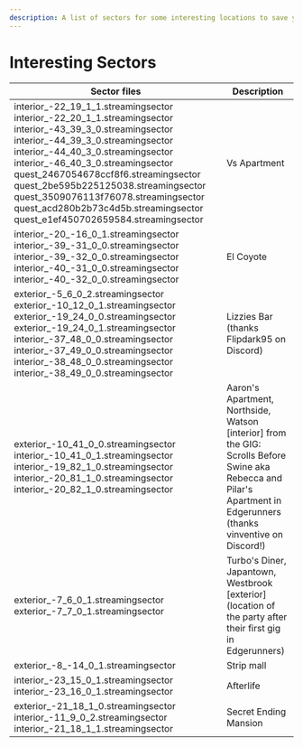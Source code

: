 ```yaml
---
description: A list of sectors for some interesting locations to save you hunting for them
---
```


# Interesting Sectors



| Sector files                                                                                                                                                                                                                                                                                                                                                                                                                                             | Description                                                                                                                                                          |
| -------------------------------------------------------------------------------------------------------------------------------------------------------------------------------------------------------------------------------------------------------------------------------------------------------------------------------------------------------------------------------------------------------------------------------------------------------- | -------------------------------------------------------------------------------------------------------------------------------------------------------------------- |
| interior\_-22\_19\_1\_1.streamingsector interior\_-22\_20\_1\_1.streamingsector interior\_-43\_39\_3\_0.streamingsector interior\_-44\_39\_3\_0.streamingsector interior\_-44\_40\_3\_0.streamingsector interior\_-46\_40\_3\_0.streamingsector quest\_2467054678ccf8f6.streamingsector quest\_2be595b225125038.streamingsector quest\_3509076113f76078.streamingsector  quest\_acd280b2b73c4d5b.streamingsector quest\_e1ef450702659584.streamingsector | Vs Apartment                                                                                                                                                         |
| interior\_-20\_-16\_0\_1.streamingsector interior\_-39\_-31\_0\_0.streamingsector interior\_-39\_-32\_0\_0.streamingsector interior\_-40\_-31\_0\_0.streamingsector interior\_-40\_-32\_0\_0.streamingsector                                                                                                                                                                                                                                             | El Coyote                                                                                                                                                            |
| exterior\_-5\_6\_0\_2.streamingsector exterior\_-10\_12\_0\_1.streamingsector exterior\_-19\_24\_0\_0.streamingsector exterior\_-19\_24\_0\_1.streamingsector interior\_-37\_48\_0\_0.streamingsector interior\_-37\_49\_0\_0.streamingsector interior\_-38\_48\_0\_0.streamingsector interior\_-38\_49\_0\_0.streamingsector                                                                                                                            | Lizzies Bar                               (thanks Flipdark95 on Discord)                                                                                             |
| exterior\_-10\_41\_0\_0.streamingsector interior\_-10\_41\_0\_1.streamingsector interior\_-19\_82\_1\_0.streamingsector interior\_-20\_81\_1\_0.streamingsector interior\_-20\_82\_1\_0.streamingsector                                                                                                                                                                                                                                                  | Aaron's Apartment, Northside, Watson \[interior] from the GIG: Scrolls Before Swine aka Rebecca and Pilar's Apartment in Edgerunners (thanks vinventive on Discord!) |
| exterior\_-7\_6\_0\_1.streamingsector exterior\_-7\_7\_0\_1.streamingsector                                                                                                                                                                                                                                                                                                                                                                              | Turbo's Diner, Japantown, Westbrook \[exterior] (location of the party after their first gig in Edgerunners)                                                         |
| exterior\_-8\_-14\_0\_1.streamingsector                                                                                                                                                                                                                                                                                                                                                                                                                  | Strip mall                                                                                                                                                           |
| interior\_-23\_15\_0\_1.streamingsector interior\_-23\_16\_0\_1.streamingsector                                                                                                                                                                                                                                                                                                                                                                          | Afterlife                                                                                                                                                            |
|exterior\_-21\_18\_1\_0.streamingsector interior_-11_9_0_2.streamingsector interior_-21_18_1_1.streamingsector | Secret Ending Mansion
